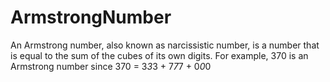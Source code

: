 
# ArmstrongNumber

An Armstrong number, also known as narcissistic number, is a number that is equal to the sum of the cubes of its own digits. For example, 370 is an Armstrong number since 370 = 3*3*3 + 7*7*7 + 0*0*0